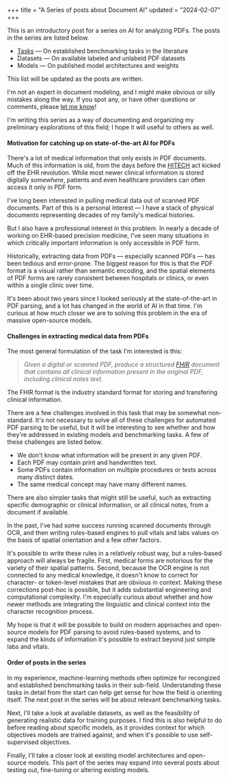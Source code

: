 +++
title = "A Series of posts about Document AI"
updated = "2024-02-07"
+++

This is an introductory post for a series on AI for analyzing PDFs. The posts in the series are 
listed below. 

- [Tasks](@/posts/2024-02-07-pdf-parsing-tasks.md) &mdash; On established benchmarking tasks in the literature
- Datasets &mdash; On available labeled and unlabeld PDF datasets
- Models &mdash; On published model architectures and weights

This list will be updated as the posts are written.

I'm not an expert in document modeling, and I might make obvious or silly mistakes along the way. If
you spot any, or have other questions or comments, please 
<a href="mailto:noamf.ink@proton.me">let me know</a>! 

I'm writing this series as a way of documenting and organizing my preliminary explorations of this
field; I hope it will useful to others as well.

#### Motivation for catching up on state-of-the-art AI for PDFs

There's a lot of medical information that only exists in PDF documents. Much of this information is
old, from the days before the 
[HITECH](https://www.hhs.gov/hipaa/for-professionals/special-topics/hitech-act-enforcement-interim-final-rule/index.html)
act kicked off the EHR revolution. While most newer clinical information is stored digitally
_somewhere_, patients and even healthcare providers can often access it only in PDF form.

I've long been interested in pulling medical data out of scanned PDF documents. Part of this is a 
personal interest &mdash; I have a stack of physical documents representing decades of my family's
medical histories. 

But I also have a professional interest in this problem. In nearly a decade of working on EHR-based
precision medicine, I've seen many situations in which critically important information is only
accessible in PDF form.

Historically, extracting data from PDFs &mdash; especially scanned PDFs &mdash; has been tedious and
error-prone. The biggest reason for this is that the PDF format is a visual rather than semantic
encoding, and the spatial elements of PDF forms are rarely consistent between hospitals or clinics,
or even within a single clinic over time.

It's been about two years since I looked seriously at the state-of-the-art in PDF parsing, and a lot
has changed in the world of AI in that time. I'm curious at how much closer we are to solving this
problem in the era of massive open-source models.

#### Challenges in extracting medical data from PDFs

The most general formulation of the task I'm interested is this:

> _Given a digital or scanned PDF, produce a structured
[FHIR](https://www.hl7.org/fhir/documentation.html) document that contains all clinical information
present in the original PDF, including clinical notes text._

The FHIR format is the industry standard format for storing and transfering clinical information.

There are a few challenges involved in this task that may be somewhat non-standard. It's not
necessary to solve all of these challenges for automated PDF parsing to be useful, but it will be
interesting to see whether and how they're addressed in existing models and benchmarking tasks. A
few of these challenges are listed below.

- We don't know what information will be present in any given PDF.
- Each PDF may contain print and handwritten text.
- Some PDFs contain information on multiple procedures or tests across many distinct dates.
- The same medical concept may have many different names.

There are also simpler tasks that might still be useful, such as extracting specific demographic
or clinical information, or all clinical notes, from a document if available.

In the past, I've had some success running scanned documents through OCR, and then writing
rules-based engines to pull vitals and labs values on the basis of spatial orientation and a few
other factors. 

It's possible to write these rules in a relatively robust way, but a rules-based approach will
always be fragile. First, medical forms are notorious for the variety of their spatial patterns.
Second, because the OCR engine is not connected to any medical knowledge, it doesn't know to correct
for character- or token-level mistakes that are obvious in context. Making these corrections
post-hoc is possible, but it adds substantial engineering and computational complexity. I'm
especially curious about whether and how newer methods are integrating the linguistic and clinical
context into the character recognition process.

My hope is that it will be possible to build on modern approaches and open-source models for PDF
parsing to avoid rules-based systems, and to expand the kinds of information it's possible to
extract beyond just simple labs and vitals. 

#### Order of posts in the series

In my experience, machine-learning methods often optimize for recongized and established
benchmarking tasks in their sub-field. Understanding these tasks in detail from the start can help
get sense for how the field is orienting itself. The next post in the series will be about relevant
benchmarking tasks.

Next, I'll take a look at available datasets, as well as the feasibility of generating realistic
data for training purposes. I find this is also helpful to do before reading about specific models,
as it provides context for which objectives models are trained against, and when it's possible to
use self-supervised objectives.

Finally, I'll take a closer look at existing model architectures and open-source models. This part
of the series may expand into several posts about testing out, fine-tuning or altering existing
models.
